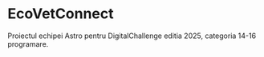# EcoVetConnect
Proiectul echipei Astro pentru DigitalChallenge editia 2025, categoria 14-16 programare.
